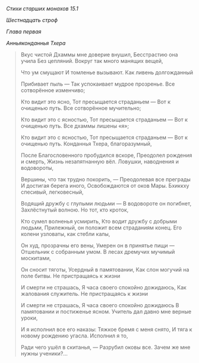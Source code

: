 *Стихи старших монахов 15\.1*

*Шестнадцать строф*

*Глава первая*

*Анньяконданнья Тхера*

> Вкус чистой Дхаммы мне доверие внушил,
> Бесстрастию она учила
> Без цепляний\.
> Вокруг так много манящих вещей,
>
> Что ум смущают
> И томленье вызывают\.
> Как ливень долгожданный
>
> Прибивает пыль —
> Так успокаивает мудрое прозренье\.
> Все сотворённое изменчиво;
>
> Кто видит это ясно,
> Тот пресыщается страданьем —
> Вот к очищенью путь\.
> Все сотворённое мучительно;
>
> Кто видит это с ясностью,
> Тот пресыщается страданьем —
> Вот к очищенью путь\.
> Все дхаммы лишены «я»;
>
> Кто видит это с ясностью,
> Тот пресыщается страданьем —
> Вот к очищенью путь\.
> Конданнья Тхера, благоразумный,
>
> После Благословенного пробудился вскоре,
> Преодолел рождения и смерть,
> Жизнь незапятнанную вёл\.
> Ловушки, наводнения и водовороты,
>
> Вершины, что так трудно покорить, —
> Преодолевая все преграды
> И достигая берега иного,
> Освобождаются от оков Мары\.
> Бхиккху спесивый, легковесный,
>
> Водящий дружбу с глупыми людьми —
> В водовороте он погибнет,
> Захлёстнутый волною\.
> Но тот, кто кроток,
>
> Кто сумел волненья усмирить,
> Кто водит дружбу с добрыми людьми,
> Прилежный, он положит всем страданиям конец\.
> Его колени узловаты, как стебли калы,
>
> Он худ, прозрачны его вены,
> Умерен он в принятье пищи —
> Отшельник с собранным умом\.
> В лесах дремучих мучимый москитами,
>
> Он сносит тяготы,
> Усердный в памятовании,
> Как слон могучий на поле битвы\.
> Не пристращаясь к жизни
>
> И смерти не страшась,
> Я часа своего спокойно дожидаюсь,
> Как жалования служитель\.
> Не пристращаясь к жизни
>
> И смерти не страшась,
> Я часа своего спокойно дожидаюсь
> В памятовании и постиженье ясном\.
> Учитель дал давно мне верные уроки,
>
> И я исполнил все его наказы:
> Тяжкое бремя с меня снято,
> И тяга к новому рождению угасла\.
> Исполнил я то,
>
> Ради чего ушёл в скитанья, —
> Разрубил оковы все\.
> Зачем же мне нужны ученики?…